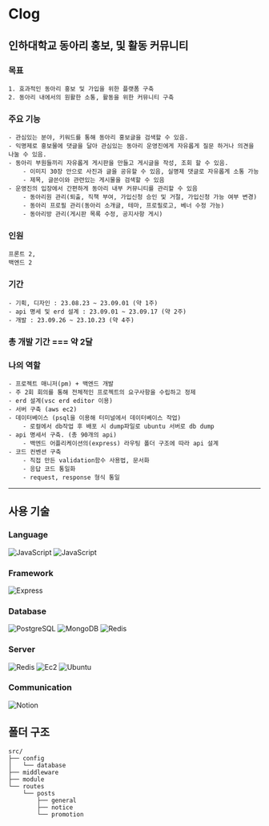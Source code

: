 # Clog

## 인하대학교 동아리 홍보, 및 활동 커뮤니티

### 목표
	1. 효과적인 동아리 홍보 및 가입을 위한 플랫폼 구축
	2. 동아리 내에서의 원활한 소통, 활동을 위한 커뮤니티 구축

### 주요 기능
	- 관심있는 분야, 키워드를 통해 동아리 홍보글을 검색할 수 있음.
	- 익명제로 홍보물에 댓글을 달아 관심있는 동아리 운영진에게 자유롭게 질문 하거나 의견을 나눌 수 있음.
	- 동아리 부원들끼리 자유롭게 게시판을 만들고 게시글을 작성, 조회 할 수 있음.
    	- 이미지 30장 안으로 사진과 글을 공유할 수 있음, 실명제 댓글로 자유롭게 소통 가능
		- 제목, 글쓴이와 관련있는 게시물을 검색할 수 있음
	- 운영진의 입장에서 간편하게 동아리 내부 커뮤니티를 관리할 수 있음
    	- 동아리원 관리(퇴출, 직책 부여, 가입신청 승인 및 거절, 가입신청 가능 여부 변경)
      	- 동아리 프로필 관리(동아리 소개글, 테마, 프로필로고, 베너 수정 가능)
      	- 동아리방 관리(게시판 목록 수정, 공지사항 게시)
### 인원
	프론트 2,
	백엔드 2

### 기간
	- 기획, 디자인 : 23.08.23 ~ 23.09.01 (약 1주)
	- api 명세 및 erd 설계 : 23.09.01 ~ 23.09.17 (약 2주)
	- 개발 : 23.09.26 ~ 23.10.23 (약 4주)

### 총 개발 기간 === 약 2달

### 나의 역할
	- 프로젝트 매니저(pm) + 백엔드 개발
	- 주 2회 회의를 통해 전체적인 프로젝트의 요구사항을 수립하고 정제
	- erd 설계(vsc erd editor 이용)
	- 서버 구축 (aws ec2)
	- 데이터베이스 (psql을 이용해 터미널에서 데이터베이스 작업)
		- 로컬에서 db작업 후 배포 시 dump파일로 ubuntu 서버로 db dump
	- api 명세서 구축. (총 90개의 api)
		- 백엔드 어플리케이션의(express) 라우팅 폴더 구조에 따라 api 설계
	- 코드 컨벤션 구축
		- 직접 만든 validation함수 사용법, 문서화
		- 응답 코드 통일화
		- request, response 형식 통일
---

## 사용 기술
### Language
![JavaScript](https://img.shields.io/badge/JavaScript-F7DF1E?style=for-the-badge&logo=Javascript&logoColor=black)
![JavaScript](https://img.shields.io/badge/NodeJs-339933?style=for-the-badge&logo=node.js&logoColor=white)

### Framework
![Express](https://img.shields.io/badge/Express-000000?style=for-the-badge&logo=Express&logoColor=white")

### Database
![PostgreSQL](https://img.shields.io/badge/PostgreSql-4169E1?style=for-the-badge&logo=postgresql&logoColor=white)
![MongoDB](https://img.shields.io/badge/MongoDB-94D82D?style=for-the-badge&logo=MongoDB&logoColor=white)
![Redis](https://img.shields.io/badge/Redis-DC382D?style=for-the-badge&logo=redis&logoColor=white)

### Server
![Redis](https://img.shields.io/badge/EC2-FF9900?style=for-the-badge&logo=amazonec2&logoColor=white)
![Ec2](https://img.shields.io/badge/Ubuntu-E95420?style=for-the-badge&logo=ubuntu&logoColor=white)
![Ubuntu](https://img.shields.io/badge/S3-569A31?style=for-the-badge&logo=AmazonS3&logoColor=white)

### Communication
![Notion](https://img.shields.io/badge/Notion-000000?style=for-the-badge&logo=Notion&logoColor=white)

## 폴더 구조
```shell
src/
├── config
│   └── database
├── middleware
├── module
└── routes
    └── posts
        ├── general
        ├── notice
        └── promotion
```